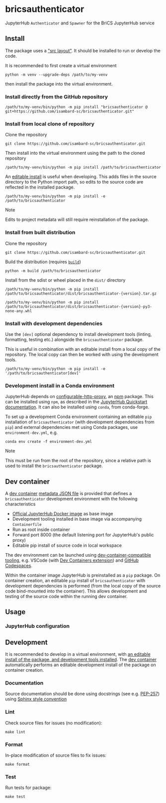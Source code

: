 # bricsauthenticator

JupyterHub `Authenticator` and `Spawner` for the BriCS JupyterHub service

## Install

The package uses a ["src layout"][layouts-python-packaging-user-guide]. It should be installed to run or develop the code.

[layouts-python-packaging-user-guide]: https://packaging.python.org/en/latest/discussions/src-layout-vs-flat-layout/

It is recommended to first create a virtual environment

```shell
python -m venv --upgrade-deps /path/to/my-venv
```

then install the package into the virtual environment.

### Install directly from the GitHub repository

```shell
/path/to/my-venv/bin/python -m pip install "bricsauthenticator @ git+https://github.com/isambard-sc/bricsauthenticator.git"
```

### Install from local clone of repository

Clone the repository

```shell
git clone https://github.com/isambard-sc/bricsauthenticator.git
```

Then install into the virtual environment using the path to the cloned repository

```shell
/path/to/my-venv/bin/python -m pip install /path/to/bricsauthenticator
```

An [editable install][editable-installs-pip-docs] is useful when developing. This adds files in the source directory to the Python import path, so edits to the source code are reflected in the installed package.

[editable-installs-pip-docs]: https://pip.pypa.io/en/stable/topics/local-project-installs/#editable-installs

```shell
/path/to/my-venv/bin/python -m pip install -e /path/to/bricsauthenticator
```

> [!NOTE]
> Edits to project metadata will still require reinstallation of the package.

### Install from built distribution

Clone the repository

```shell
git clone https://github.com/isambard-sc/bricsauthenticator.git
```

Build the distribution (requires [`build`][pypa-build-docs])

[pypa-build-docs]: https://build.pypa.io

```shell
python -m build /path/to/bricsauthenticator
```

Install from the sdist or wheel placed in the `dist/` directory

```shell
/path/to/my-venv/bin/python -m pip install /path/to/bricsauthenticator/dist/bricsauthenticator-{version}.tar.gz
```

```shell
/path/to/my-venv/bin/python -m pip install /path/to/bricsauthenticator/dist/bricsauthenticator-{version}-py3-none-any.whl
```

### Install with development dependencies

Use the `[dev]` optional dependency to install development tools (linting, formatting, testing etc.) alongside the `bricsauthenticator` package.

This is useful in combination with an editable install from a local copy of the repository. The local copy can then be worked with using the development tools.

```shell
/path/to/my-venv/bin/python -m pip install -e '/path/to/bricsauthenticator[dev]'
```

### Development install in a Conda environment

JupyterHub depends on [configurable-http-proxy][configurable-http-proxy-github], an [npm][npm-docs] package. This can be installed using `npm`, as described in the [JupyterHub Quickstart documentation][quickstart-jupyterhub-documentation]. It can also be installed using `conda`, from conda-forge.

To set up a development Conda environment containing an editable `pip` installation of `bricsauthenticator` (with development dependencies from `pip`) and external dependencies met using Conda packages, use `environment-dev.yml`, e.g.

[configurable-http-proxy-github]: https://github.com/jupyterhub/configurable-http-proxy
[npm-docs]: https://docs.npmjs.com/
[quickstart-jupyterhub-documentation]: https://jupyterhub.readthedocs.io/en/stable/tutorial/quickstart.html#installation

```shell
conda env create -f environment-dev.yml
```

> [!NOTE]
> This must be run from the root of the repository, since a relative path is used to install the `bricsauthenticator` package.

## Dev container

A [dev container][containers.dev] [metadata JSON file][metadata-ref-containers.dev] is provided that defines a `bricsauthenticator` development environment with the following characteristics

* [Official JupyterHub Docker image][jupyterhub-docker-quay.io] as base image
* Development tooling installed in base image via accompanying `Containerfile`
* Run as root inside container
* Forward port 8000 (the default listening port for JupyterHub's public proxy)
* Editable pip install of source code in local workspace

The dev environment can be launched using [dev-container-compatible tooling][tooling-containers.dev], e.g. VSCode (with [Dev Containers extension][dev-containers-vscode-ext]) and [GitHub Codespaces][dev-containers-github-codespaces-docs].

Within the container image JupyterHub is preinstalled as a `pip` package. On container creation, an editable `pip` install of `bricsauthenticator` with development dependencies is performed (from the local copy of the source code bind-mounted into the container). This allows development and testing of the source code within the running dev container.

[containers.dev]: https://containers.dev/
[metadata-ref-containers.dev]: https://containers.dev/implementors/json_reference/
[jupyterhub-docker-quay.io]: https://quay.io/repository/jupyterhub/jupyterhub
[tooling-containers.dev]: https://containers.dev/supporting
[dev-containers-vscode-ext]: https://marketplace.visualstudio.com/items?itemName=ms-vscode-remote.remote-containers
[dev-containers-github-codespaces-docs]: https://docs.github.com/en/codespaces/setting-up-your-project-for-codespaces/adding-a-dev-container-configuration/introduction-to-dev-containers

## Usage

<!-- TODO -->

### JupyterHub configuration

<!-- TODO -->

## Development

It is recommended to develop in a virtual environment, with [an editable install of the package, and development tools installed](#install-with-development-dependencies). The [dev container](#dev-container) automatically performs an editable development install of the package on container creation.

### Documentation
  
Source documentation should be done using docstrings (see e.g. [PEP-257][pep-257]) using [Sphinx style convention][sphinx-rtd-tutorial-docstrings]

[pep-257]: https://peps.python.org/pep-0257/
[sphinx-rtd-tutorial-docstrings]: https://sphinx-rtd-tutorial.readthedocs.io/en/latest/docstrings.html

### Lint

Check source files for issues (no modification):

```shell
make lint
```

### Format

In-place modification of source files to fix issues:

```shell
make format
```

### Test

Run tests for package:

```shell
make test
```
